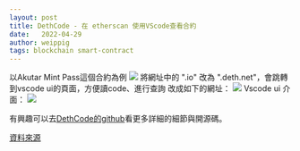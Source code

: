 ```yaml
---
layout: post
title: DethCode - 在 etherscan 使用VScode查看合約
date:   2022-04-29
author: weippig
tags: blockchain smart-contract
---
```


以Akutar Mint Pass這個合約為例
![](https://imgur.com/VBbpF4Z.png)
將網址中的 ".io" 改為 ".deth.net"，會跳轉到vscode ui的頁面，方便讀code、進行查詢
改成如下的網址：
![](https://imgur.com/xJI1KmM.png)
Vscode ui 介面：
![](https://i.imgur.com/44XcKrh.png)

有興趣可以去[DethCode的github](https://github.com/dethcrypto/dethcode)看更多詳細的細節與開源碼。


[資料來源](https://twitter.com/DegenBing/status/1513423850742358019)
